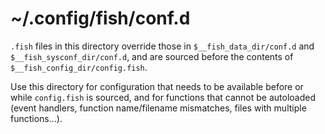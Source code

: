 # ~/.config/fish/conf.d

`.fish` files in this directory override those in `$__fish_data_dir/conf.d` and
`$__fish_sysconf_dir/conf.d`, and are sourced before the contents of
`$__fish_config_dir/config.fish`.

Use this directory for configuration that needs to be available before or while
`config.fish` is sourced, and for functions that cannot be autoloaded (event
handlers, function name/filename mismatches, files with multiple functions...).
